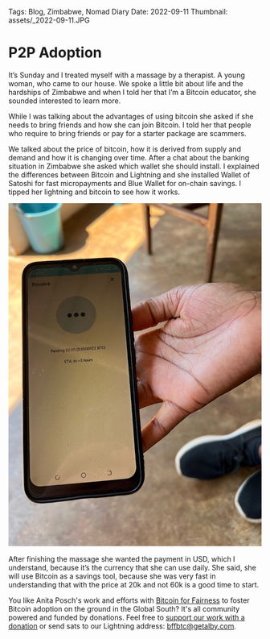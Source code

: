 Tags: Blog, Zimbabwe, Nomad Diary
Date: 2022-09-11
Thumbnail: assets/_2022-09-11.JPG

# P2P Adoption 

It’s Sunday and I treated myself with a massage by a therapist. A young woman, who came to our house. We spoke a little bit about life and the hardships of Zimbabwe and when I told her that I’m a Bitcoin educator, she sounded interested to learn more. 

While I was talking about the advantages of using bitcoin she asked if she needs to bring friends and how she can join Bitcoin. I told her that people who require to bring friends or pay for a starter package are scammers. 

We talked about the price of bitcoin, how it is derived from supply and demand and how it is changing over time. After a chat about the banking situation in Zimbabwe she asked which wallet she should install. I explained the differences between Bitcoin and Lightning and she installed Wallet of Satoshi for fast micropayments and Blue Wallet for on-chain savings. I tipped her lightning and bitcoin to see how it works.

![](assets/_2022-09-11-orangepill.jpg)

After finishing the massage she wanted the payment in USD, which I understand, because it’s the currency that she can use daily. She said, she will use Bitcoin as a savings tool, because she was very fast in understanding that with the price at 20k and not 60k is a good time to start.

You like Anita Posch's work and efforts with [Bitcoin for Fairness](https://bffbtc.org) to foster Bitcoin adoption on the ground in the Global South? It's all community powered and funded by donations. Feel free to [support our work with a donation](https://anita.link/donate) or send sats to our Lightning address: bffbtc@getalby.com.